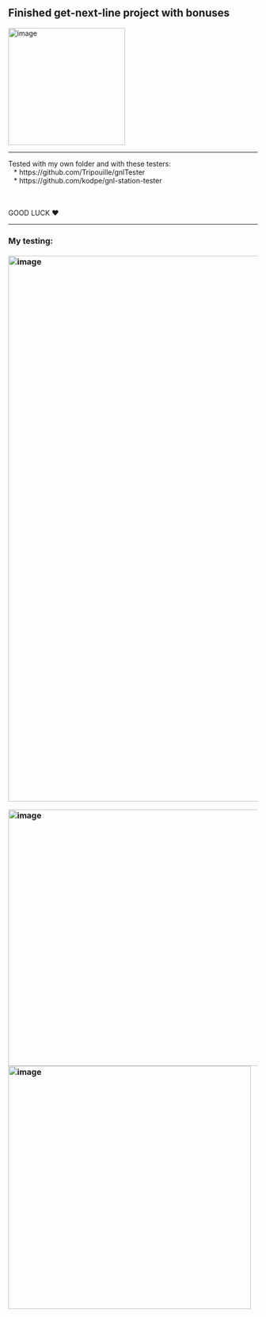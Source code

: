 ## **Finished get-next-line project with bonuses**
<img width="236" alt="image" src="https://user-images.githubusercontent.com/118228827/214045760-aaacac05-76b5-49e4-9ee0-0def53fde8da.png">
<hr>
Tested with my own folder and with these testers: 
 <br>&ensp; * https://github.com/Tripouille/gnlTester
 <br>&ensp; * https://github.com/kodpe/gnl-station-tester
 
 
 
 <br><br> GOOD LUCK :heart:
 <br>
 <hr>
 <h3> My testing:
<br><br>
<img width="1100" alt="image" src="https://user-images.githubusercontent.com/118228827/214048892-a8d0d88a-b724-45a8-b83e-06e6c3d6552f.png">
<p float="left">
  <img width="517" alt="image" src="https://user-images.githubusercontent.com/118228827/214049050-bc75e396-ee03-4eed-ac9e-adf4222c5013.png">
  <img width="490" alt="image" src="https://user-images.githubusercontent.com/118228827/214049117-bf39a968-e9e3-40a3-85c6-09f0e3d6b7e2.png">
</p>
